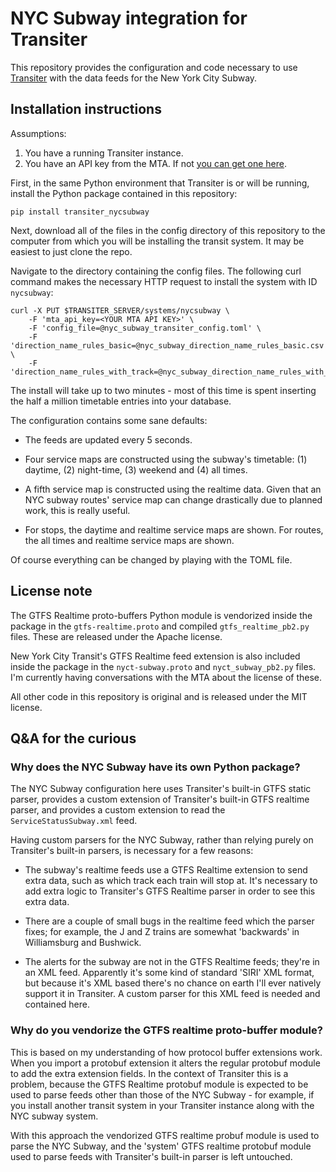 # NYC Subway integration for Transiter

This repository provides the configuration and code necessary to 
use [Transiter](https://github.com/jamespfennell/transiter) with the data feeds for the New York City Subway.

## Installation instructions

Assumptions:

1. You have a running Transiter instance.
1. You have an API key from the MTA. If not [you can get one here](https://datamine.mta.info/user/register).

First, in the same Python environment that Transiter is or will be running,
install the Python package contained in this repository:

    pip install transiter_nycsubway

Next, download all of the files in the config directory of this repository
to the computer from which you will be installing the transit system.
It may be easiest to just clone the repo. 

Navigate to the directory containing the config files.
The following curl
command makes the necessary HTTP request to install the system with ID `nycsubway`:

    curl -X PUT $TRANSITER_SERVER/systems/nycsubway \
        -F 'mta_api_key=<YOUR MTA API KEY>' \
        -F 'config_file=@nyc_subway_transiter_config.toml' \
        -F 'direction_name_rules_basic=@nyc_subway_direction_name_rules_basic.csv' \
        -F 'direction_name_rules_with_track=@nyc_subway_direction_name_rules_with_track.csv'
        
The install will take up to two minutes - most of this time is spent
inserting the half a million timetable entries into your database.

The configuration contains some sane defaults:

- The feeds are updated every 5 seconds.

- Four service maps are constructed using the subway's timetable: (1) daytime,
  (2) night-time, (3) weekend and (4) all times.
  
- A fifth service map is constructed using the realtime data.
  Given that an NYC subway routes' service map can change drastically
  due to planned work,
  this is really useful.

- For stops, the daytime and realtime service maps are shown.
  For routes, the all times and realtime service maps are shown.
  
Of course everything can be changed by playing with the TOML file.


## License note

The GTFS Realtime proto-buffers Python module is vendorized inside the package in
the
`gtfs-realtime.proto` and compiled `gtfs_realtime_pb2.py` files.
These are 
released under the Apache license.

New York City Transit's GTFS Realtime feed extension is also included inside
the package in the `nyct-subway.proto` and `nyct_subway_pb2.py` files. 
I'm currently having conversations with the MTA about the license of these.

All other code in this repository is original and
is released under the MIT license.

## Q&A for the curious

### Why does the NYC Subway have its own Python package?

The NYC Subway configuration here uses Transiter's built-in GTFS static parser,
provides a custom extension of Transiter's built-in GTFS realtime parser, 
and provides a custom extension to read the `ServiceStatusSubway.xml` feed. 

Having custom parsers for the NYC Subway, rather than relying purely on 
Transiter's built-in parsers, is necessary for a few reasons:

- The subway's realtime feeds use a GTFS Realtime extension to send extra
    data, such as which track each train will stop at. It's necessary
    to add extra logic to Transiter's GTFS Realtime parser in order to see
    this extra data.
    
- There are a couple of small bugs in the realtime feed which
    the parser fixes; for example, the J and Z trains are somewhat 'backwards'
    in Williamsburg and Bushwick.

- The alerts for the subway are not in the GTFS Realtime feeds; they're in an XML
    feed. Apparently it's some kind of standard 'SIRI' XML format,
    but because it's XML based there's no chance on earth I'll ever
    natively support it in Transiter.
     A custom parser for this XML feed is needed and contained here.

### Why do you vendorize the GTFS realtime proto-buffer module?

This is based on my understanding of how protocol buffer extensions work.
When you import a protobuf extension it alters
 the regular protobuf module to add the extra extension fields.
 In the context of Transiter this is a problem, because the 
 GTFS Realtime protobuf
 module is expected to be used to parse feeds other than those of the NYC Subway - 
 for example, if you install another transit system in your Transiter instance
 along with the NYC subway system.

With this approach the vendorized GTFS realtime 
probuf module is used to parse the NYC Subway, and 
the 'system' GTFS realtime
protobuf module used to parse feeds with Transiter's
built-in parser is left untouched.


